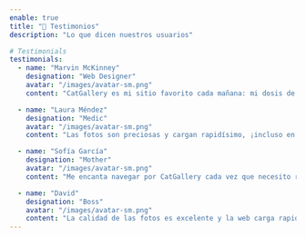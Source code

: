 ```yaml
---
enable: true
title: "💬 Testimonios"
description: "Lo que dicen nuestros usuarios"

# Testimonials
testimonials:
  - name: "Marvin McKinney"
    designation: "Web Designer"
    avatar: "/images/avatar-sm.png"
    content: "CatGallery es mi sitio favorito cada mañana: mi dosis de ternura antes de empezar el día. 🐾"

  - name: "Laura Méndez"
    designation: "Medic"
    avatar: "/images/avatar-sm.png"
    content: "Las fotos son preciosas y cargan rapidísimo, ¡incluso en el móvil!"

  - name: "Sofía García"
    designation: "Mother"
    avatar: "/images/avatar-sm.png"
    content: "Me encanta navegar por CatGallery cada vez que necesito relajarme. ¡Estos gatitos son irresistibles!"

  - name: "David"
    designation: "Boss"
    avatar: "/images/avatar-sm.png"
    content: "La calidad de las fotos es excelente y la web carga rapidísimo. ¡Un diez para el equipo!"
---
```

